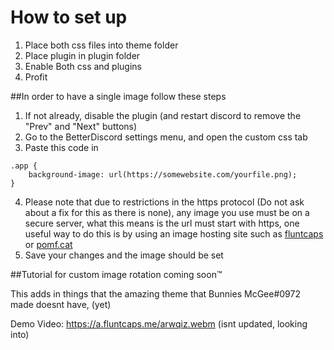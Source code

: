 # How to set up

1. Place both css files into theme folder
2. Place plugin in plugin folder
3. Enable Both css and plugins
4. Profit

##In order to have a single image follow these steps
1. If not already, disable the plugin (and restart discord to remove the "Prev" and "Next" buttons)
2. Go to the BetterDiscord settings menu, and open the custom css tab
3. Paste this code in
```
.app {
    background-image: url(https://somewebsite.com/yourfile.png);
}
```
4. Please note that due to restrictions in the https protocol (Do not ask about a fix for this as there is none), any image you use must be on a secure server, what this means is the url must start with https, one useful way to do this is by using an image hosting site such as [fluntcaps](https://www.fluntcaps.me) or [pomf.cat](https://pomf.cat/)
5. Save your changes and the image should be set

##Tutorial for custom image rotation coming soon™

This adds in things that the amazing theme that Bunnies McGee#0972 made doesnt have, (yet)

Demo Video: https://a.fluntcaps.me/arwqiz.webm (isnt updated, looking into)